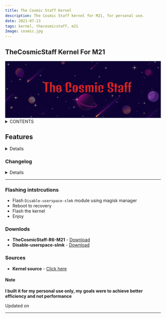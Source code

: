 ```yaml
---
title: The Cosmic Staff Kernel
description: The Cosmic Staff kernel for M21, for personal use.
date: 2021-07-13
tags: kernel, thecosmicstaff, m21
Image: cosmic.jpg
---
```

## TheCosmicStaff Kernel For M21

<center>
<img src="https://raw.githubusercontent.com/Dark-Matter7232/Dark-Matter7232.github.io/v2/img/cosmic.jpg">
</center>

<details>
<summary>CONTENTS</summary>

- [Features](#features)
- [Changelog](#changelog)
- [Flashing intstrcutions](#instructions)
- [Downlod links](#downloads)
- [Source code](#sources)
- [Final Note](#notes)

</details>



## Features <a name="features"></a>

<details>

* Introduce Dynamic SchedTune Boost
* Introduce SchedTuneAssist
* Introduce CPUSetsAssist
* ThinLTO
* Sultan's Simple Low Memory Killer
* BBR Tcp congenstion algorithm
* fq_codal network scheduler(qdisc)
* Enable powerefficient workqueues OOTB
* Add PowerSuspend Driver
* Built with Dead code elimination enabled
* Enabled BLK cgroup IO throttling
* Silence unwanted logging
* Enabled Gentle Fair Sleepers
* Affine important userspace components to arm Big cores
* Introduce Srandom
* Sched imrpovements
* UFS IO improvement
* Grahpics Perf improvement
* Power Efficiency improvement
* Optimized Console FrameBuffer
* 100HZ timer
* Boeffla Wakelock blocker
* ARM64 targeted optimizations
* IO_STAT disabled out of the box
* Kill unwated google services
* Disable Audit treewide
* Make use of cacheline alignment
* Make workqueue high priority
* Tweak cpuidle governor for better battery life
* 3x faster integer sqrt
* Enable Write Back Caching
* Enable I/O throttling
* disable crc checks (30% IO speed improvement)
* set dirty ratio to 40%
* add NEON accelerated XOR implementation

</details>

### Changelog <a name="changelog"></a>

<details>

R6:

* Introduce CPUSetsAssist
* ThinLTO (perf improvement)
* Introduce Sultan's Simple Low Memory Killer
* BBR Tcp congenstion algorithm
* fq_codal network scheduler(qdisc)
* Enable powerefficient workqueues OOTB
* Add PowerSuspend Driver (almost eliminate idle battery drain)
* Built with Dead code elimination enabled
* Enabled BLK cgroup IO throttling
* Silence unwanted logging
* Enabled Gentle Fair Sleepers
* Affine hwcomposer to big CPUs (lowered jitter)
* Affine surfaceflinger to big CPUs (smoother ui experience)
* Affine Wi-Fi components to big CPUs (lowered latency)
* Affine ubound workqueues to little CPUs (lowered power consumption)
* Perform PID map reads on the little CPU cluster (lowered power consumption)
* Run nocb kthreads on little CPUs (lowered power consumptio)
* Free dead tasks asynchronously in finish_task_switch() (reduce resource wastage)
* Affine Samsung's HyPer HAL to the big CPU cluster (quicker system boosting)
* Hide magisk mounts for IsolatedService (Prevent magisk detection)
* Updates to
* Drop top-app level to 3
* Improvements to boeffla Wakelock blocker
* Add support for Gentle_fair_sleepers
* Improvements to rcu
* Improvements to zram module
* Slightly faster booting
* Add state notifier driver (works in conjuction with PowerSuspend)
* Enable per-process reclaim
* Upstream to 4.14.140

<details>
<summary>R5-noboost:</summary>
<p><ul>
<li> Merge ```boost``` and ```noboost``` into one </li>
<li> Bring in some fixes to samsung drivers </li>
<li> Add support for Dynamic SchedTune Boost </li>
<li> Add support for dynamic prefer_idle </li>
<li> Stub out debug prints by default (Graphics perf improvement) </li>
<li> Reserve caches for small, high-frequency memory allocations (Reduce latency) </li>
<li> Use power efficient workingqueues for drm (Battery life improvement) </li>
<li> Use power efficient workingqueues for block (Battery life improvement) </li>
<li> Minimize number of tasks to load balance </li>
<li> Add Srandom (5 times faster than urandom) </li>
<li> Resolve sched_feat() at compile time to improve code optimization  (Perf improvement) </li>
<li> Upstream to Linux 4.14.124 </li>
<li> only force UX tasks to big cores (Power saving) </li>
<li> Disable UFS debugging (IO perf improvement) </li>
<li> Use SCHED_RR in place of SCHED_FIFO for all users (UX improvement) </li>
<li> Change default SCHED_RR timeslice from 100 ms to 1 jiffy (Lowered latency) </li>
<li> Make zsmalloc copy rather than mapping pages (Memory perf improvement) </li>
<li> Disable Selinux audit </li>
<li> Don't dynamically allocate single-use structs (Reduce overhead) </li>
<li> Avoid dynamic memory allocation for small write buffers (Reduce overhead) </li>
<li> Avoid dynamically allocating memory in getxattr (Perf improvement) </li>
<li> Schedule workers on CPU0 or 0-5 by default (Power saving) </li>
<li> Fix memory leak for uncached firmware requests </li>
<li> Speed up cache entry creation (Reduce overhead) </li>
<li> Avoid dynamic allocations in sel_write_access (Perf improvement) </li>
<li> Avoid dynamic memory allocation for INITCONTEXTLEN buffers (Reduce overhead) </li>
<li> Use kmem_cache pool for struct dma_buf_attachment, dmabuf allocations, struct sync_file, sdcardfs_file_info, cgrp_cset_link, kernfs_open_node/file, async_entry (Reduce overhead) </li>
<li> Always compile core debugfs driver for Android kernels </li>
<li> Avoid allocating small buffers for map keys and values (Reduce overhead) </li>
<li> Start killing wakelocks after one minute of idle (Power saving) </li>
<li> Expedite garbage collection if idle (Power saving) </li>
<li> Add a timeout to wakelocks globally </li>
<li> Reduce QoS boosting from Samsung hacks (Power saving) </li>
<li> Disable full refcount validation (Perf improvement) </li>
<li> Micro-optimize PID map reads for arm64 while retaining output format (Help with games like genshin impact) </li>
<li> Stop kswapd early when nothing's waiting for it to free pages </li>
<li> Don't stop kswapd on a per-node basis when there are no waiters </li>
<li> Move frequently used functions to headers and declare them inline (Reduce overhead) </li>
<li> Don't hog RCU read lock while optimistically spinning </li>
<li> Use interruptible wait for genirq, media v4l (Reduce latency) </li>
<li> Increase watermark scale factor </li>
<li> Update LZ4 components </li>
<li> Reduce latency while processing atomic ioctls (Reduce display rendering latency) </li>
<li> Drop top-app level to 2 </li>
</ul></p>
</details>

<details>
<summary>R4-noboost:</summary>
<p><ul>
<li> Introduce SchedTune Assist (500% improvement in User experience at minimal cost of battery life) </li>
<li> Increase the time a task is considered cache-hot (Performance gain) </li>
<li> Queue requests on their origin CPU (20%-40% gain in some scenarios) </li>
<li> Do not give sleepers 50% more runtime </li>
<li> Do not wake idle CPUs to queue same-origin requests (noticeable battery life improvement) </li>
<li> Do not use IPIs for remote wakeups if idle </li>
<li> Allow aggressive remote task interruptions </li>
<li> Do not collect I/O statistics </li>
<li> Don't allow userspace to impose restrictions on CPU idle levels (No more random performance drops) </li>
<li> Implement optimised checksum routine (Peformance gain) </li>
<li> Network Stack optimizations </li>
<li> Don't hog RCU read lock while optimistically spinning </li>
<li> Speed up ioctl by omitting debug names (overall graphics performance boost) </li>
<li> optimized memcpy (Performance gain) </li>
<li> optimized memmove (Performance gain) </li>
<li> optimized memset (Performance gain) </li>
<li> Enable BPF JIT (Faster settings activities launch) </li>
<li> Update default wakelock block list (Better battery life) </li>
<li> Enable wireguard (add wireguard support for those who might need it) </li>
</ul></p>
</details>

<details>
<summary>R4-boost:</summary>
<p><ul>
<li> Don't allow userspace to impose restrictions on CPU idle levels (No more random performance drops) </li>
<li> Implement optimised checksum routine (Peformance gain) </li>
<li> Network Stack optimizations </li>
<li> Don't hog RCU read lock while optimistically spinning </li>
<li> Speed up ioctl by omitting debug names (overall graphics performance boost) </li>
<li> optimized memcpy (Performance gain) </li>
<li> optimized memmove (Performance gain) </li>
<li> optimized memset (Performance gain) </li>
<li> Enable BPF JIT (Faster settings activities launch) </li>
<li> Update default wakelock block list (Better battery life) </li>
<li> update boost freq (less heating) </li>
<li> Change default SCHED_RR timeslice from 100 ms to 1 jiffy </li>
<li> Use SCHED_RR in place of SCHED_FIFO for all users (lowered latency) </li>
<li> Micro-optimize PID map reads for arm64 while retaining output format (Should help with certain big games) </li>
<li> Free dead tasks asynchronously in finish_task_switch() (Performance gain) </li>
<li> Avoid allocating small buffers for map keys and values </li>
<li> Avoid dynamic memory allocation for small write buffers (avoid overhead) </li>
<li> Reduce latency while processing atomic ioctls (lowered latency) </li>
<li> Enable wireguard (add wireguard support for those who might need it) </li>
</ul></p>
</details>

<details>
<summary>R3:</summary>
<p><ul>
<li> drop Schedtune assist </li>
<li> drop dsboost </li>
<li> revert undervolting </li>
<li> set timer 300hz </li>
<li> Boost DDR bus for a short amount of time when zygote forks (faster app launches) </li>
<li> Use -O3 optimization (slight performance improvement) </li>
<li> branch optimization in free slowpath </li>
<li> Align file struct to 8 bytes </li>
<li> disable crc checks (30% IO speed improvement) </li>
<li> optimize modulo operation </li>
<li> set initial TCP window size to 64K (speed improvement) </li>
<li> use power efficient workingqueues </li>
<li> add NEON accelerated XOR implementation </li>
<li> set dirty ratio to 40% </li>
<li> Increase vmstat interval </li>
<li> swap pages one at a time (help with extreme memory pressure scenarios) </li>
</ul></p>
</details>

<details>
<summary>R2:</summary>  
<p><ul>
<li> Fix error "There's an internal problem with your system"  </li>
<li> Enable Write Back Caching (improve flash storage lifespan)  </li>
<li> Don't fail on wakeup (do not let userspace abuse alarmtimers)  </li>
<li> Reduce the opportunity for sleepers to preempt (reduce jitter)  </li>
<li> Enable I/O throttling (reduce latency)  </li>
<li> Introduce SchedTune Assist (faster app launches and power efficiency)  </li>
<li> Introduce DSBoost driver(smoother experience and lowered jank)  </li>
<li> Introduce devfreq boost driver (butter smooth UI experience, no frame-drops)  </li>
<li> Optimized Console FrameBuffer for upto 70% increase in Performance  </li>
<li> Boost DDR bus upon running an atomic ioctl (prevent any and all framedrops)  </li>
<li> increase limit on sched-tune boost groups  </li>
<li> Undervolt the whole soc (lowered power usage)  </li>
<li> Process new forks before processing their parent (improve app launch speed)  </li>
<li> apply boost before frames are updated  </li>
<li> enable westwood (lowered network latency and better speeds)  </li>
<li> Prefer to reclaim inode and dentry cache over pagecache  </li>
<li> Increase ratelimit pages value (reduce overhead)  </li>
</ul></p>
</details>

<details>
<summary>R1:</summary>
<p><ul>
<li> Tweak cpuidle governor to enter deep C state faster(better battery life) </li>
<li> set frequency of kernel interrupt to 100hz(noticeable battery life improvement) </li>
<li> Add boeffla Wakelock blocker </li>
<li> Disable debugging in binder(lowered latency) </li>
<li> Improve 3x faster integer sqrt </li>
<li> disable IO_STAT completely(IO speed improvement) </li>
<li> ARM64 targeted optimizations </li>
<li> Make workqueue high priority(Decrease delays under pressure) </li>
<li> cacheline alignment(Performance benefit) </li>
<li> Don't let google crap run in the background(batter battery life) </li>
<li> Make zsmalloc copy rather than mapping pages(performance improvement) </li>
<li> Disable audit </li>
<li> Disable auditing for selinux </li>
</ul></p>
</details>  

</details>

<hr>

### Flashing intstrcutions <a name="instructions"></a>

* Flash ```Disable-userspace-slmk``` module using magisk manager
* Reboot to recovery
* Flash the kernel
* Enjoy

### Downlods <a name="downloads"></a>

* **TheCosmicStaff-R6-M21** - [Download](https://github.com/Dark-Matter7232/The-Cosmic-Staff/releases/download/R6/CosmicStaff-ONEUI-R6-M21.zip)
* **Disable-userspace-slmk** - [Download](https://github.com/Dark-Matter7232/The-Cosmic-Staff/releases/download/R6/Disable-userspace-slmk.zip)

### Sources <a name="sources"></a>

* **Kernel source** - [Click here](https://github.com/Dark-Matter7232/The-Cosmic-Staff)

#### Note <a name="notes"></a>

__I built it for my personal use only, my goals were to achieve better efficiency and not performance__

<p id="lastUpdated-css">Updated on <span id="lastUpdated"></span></p>

<hr>
<script src="https://utteranc.es/client.js"
        repo="Dark-Matter7232/Dark-Matter7232.github.io"
        issue-term="pathname"
        theme="github-dark-orange"
        crossorigin="anonymous"
        async>
</script>
